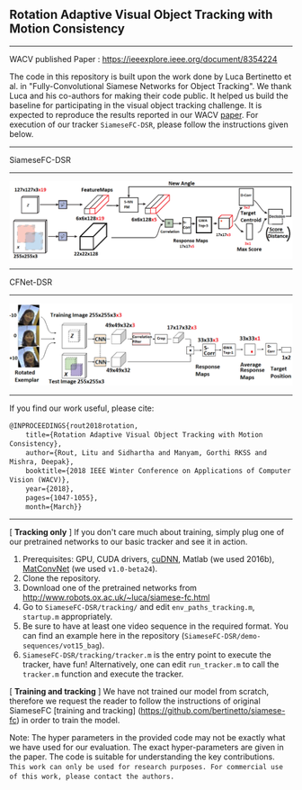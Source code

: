 ## Rotation Adaptive Visual Object Tracking with Motion Consistency
- - - -
WACV published Paper : <https://ieeexplore.ieee.org/document/8354224>

The code in this repository is built upon the work done by Luca Bertinetto et al. in "Fully-Convolutional Siamese Networks for Object Tracking". We thank Luca and his co-authors for making their code public. It helped us build the baseline for participating in the visual object tracking challenge. It is expected to reproduce the results reported in our WACV [paper](https://arxiv.org/abs/1709.06057). For execution of our tracker `SiameseFC-DSR`, please follow the instructions given below.
- - - -
SiameseFC-DSR
- - - -

![image1](modSiam1.png "SiameseFC-DSR")
- - - -
CFNet-DSR
- - - -
![image2](modCF1.png "CFNet-DSR")
- - - -
If you find our work useful, please cite:
```
@INPROCEEDINGS{rout2018rotation,
	title={Rotation Adaptive Visual Object Tracking with Motion Consistency}, 
	author={Rout, Litu and Sidhartha and Manyam, Gorthi RKSS and Mishra, Deepak}, 
	booktitle={2018 IEEE Winter Conference on Applications of Computer Vision (WACV)},
	year={2018},
	pages={1047-1055},
	month={March}}
```
- - - -

[ **Tracking only** ] If you don't care much about training, simply plug one of our pretrained networks to our basic tracker and see it in action.
  1. Prerequisites: GPU, CUDA drivers, [cuDNN](https://developer.nvidia.com/cudnn), Matlab (we used 2016b), [MatConvNet](http://www.vlfeat.org/matconvnet/install/) (we used `v1.0-beta24`).
  2. Clone the repository.
  3. Download one of the pretrained networks from <http://www.robots.ox.ac.uk/~luca/siamese-fc.html>
  4. Go to `SiameseFC-DSR/tracking/` and edit `env_paths_tracking.m`, `startup.m` appropriately.
  5. Be sure to have at least one video sequence in the required format. You can find an example here in the repository (`SiameseFC-DSR/demo-sequences/vot15_bag`).
  6. `SiameseFC-DSR/tracking/tracker.m` is the entry point to execute the tracker, have fun! Alternatively, one can edit `run_tracker.m` to call the `tracker.m` function and execute the tracker.

 [ **Training and tracking** ] We have not trained our model from scratch, therefore we request the reader to follow the instructions of original SiameseFC [training and tracking] (https://github.com/bertinetto/siamese-fc) in order to train the model.

Note: The hyper parameters in the provided code may not be exactly what we have used for our evaluation. The exact hyper-parameters are given in the paper. The code is suitable for understanding the key contributions.
`This work can only be used for research purposes. For commercial use of this work, please contact the authors.`
